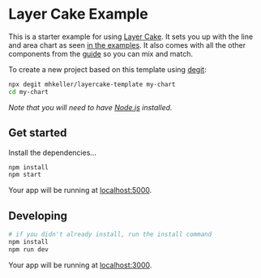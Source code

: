 Layer Cake Example
===

This is a starter example for using [Layer Cake](https://layercake.graphics). It sets you up with the line and area chart as seen [in the examples](https://layercake.graphics/Line). It also comes with all the other components from the [guide](https://layercake.graphics) so you can mix and match.

To create a new project based on this template using [degit](https://github.com/Rich-Harris/degit):

```bash
npx degit mhkeller/layercake-template my-chart
cd my-chart
```

*Note that you will need to have [Node.js](https://nodejs.org) installed.*

## Get started

Install the dependencies...

```bash
npm install
npm start
```

Your app will be running at [localhost:5000](http://localhost:5000).

## Developing

```sh
# if you didn't already install, run the install command
npm install
npm run dev
```

Your app will be running at [localhost:3000](http://localhost:3000).
